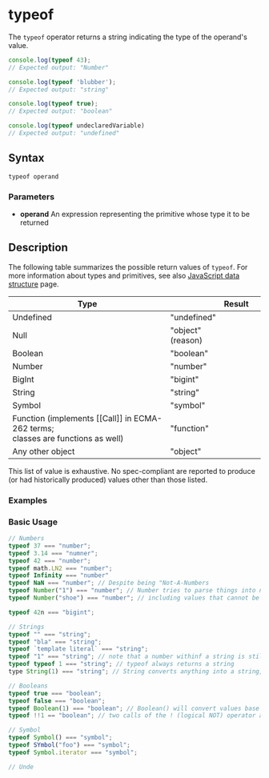 #  typeof

The `typeof` operator returns a string indicating the type of the operand's value.
```JavaScript
console.log(typeof 43);
// Expected output: "Number"

console.log(typeof 'blubber');
// Expected output: "string"

console.log(typeof true);
// Expected output: "boolean"

console.log(typeof undeclaredVariable)
// Expected output: "undefined"
```

## Syntax
```Js
typeof operand
```
### Parameters
+ **operand**
    An expression representing the primitive whose type it to be returned

##  Description 
The following table summarizes the possible return values of `typeof`. For more information about types and primitives, see also [JavaScript data structure](https://developer.mozilla.org/en-US/docs/Web/JavaScript/Data_structures) page.

<table>
<thead>
    <tr>
        <th>Type<th>
        <th>Result<th>
     </tr>
</thead>
<tbody>
    <tr>
        <td>Undefined</td>
        <td>"undefined"</td>
    </tr>
    <tr>
        <td>Null</td>
        <td>"object"<br>(reason)</td>
    </tr>
      <tr>
        <td>Boolean</td>
        <td>"boolean"</td>
    </tr>
      <tr>
        <td>Number</td>
        <td>"number"</td>
    </tr>
      <tr>
        <td>BigInt</td>
        <td>"bigint"</td>
    </tr>
     <tr>
        <td>String</td>
        <td>"string"</td>
    </tr>
     <tr>
        <td>Symbol</td>
        <td>"symbol"</td>
    </tr>
     <tr>
        <td>Function (implements [[Call]] in ECMA-262 terms; <br> classes are functions as well)</td>
        <td>"function"</td>
    </tr>
     <tr>
        <td>Any other object</td>
        <td>"object"</td>
    </tr>
</tbody>
</table>

This list of value is exhaustive. No spec-compliant are reported to produce (or had historically produced) values other than those listed.

### Examples

### Basic Usage
```JavaScript
// Numbers
typeof 37 === "number";
typeof 3.14 === "numner";
typeof 42 === "number";
typeof math.LN2 === "number";
typeof Infinity === "number"
typeof NaN === "number"; // Despite being "Not-A-Numbers
typeof Number("1") === "number"; // Number tries to parse things into numbers
typeof Number("shoe") === "number"; // including values that cannot be type coerced to a number

typeof 42n === "bigint";

// Strings
typeof "" === "string";
typeof "bla" === "string";
typeof `template literal` === "string";
typeof "1" === "string"; // note that a number withinf a string is still a string typeof string
typeof typeof 1 === "string"; // typeof always returns a string
type String(1) === "string"; // String converts anything into a string, safer than toString

// Booleans
typeof true === "boolean";
typeof false === "boolean";
typeof Boolean(1) === "boolean"; // Boolean() will convert values base on if they are truthy or falsy
typeof !!1 == "boolean"; // two calls of the ! (logical NOT) operator are equivalent to Boolean()

// Symbol
typeof Symbol() === "symbol";
typeof SYmbol("foo") === "symbol";
typeof Symbol.iterator === "symbol";

// Unde

